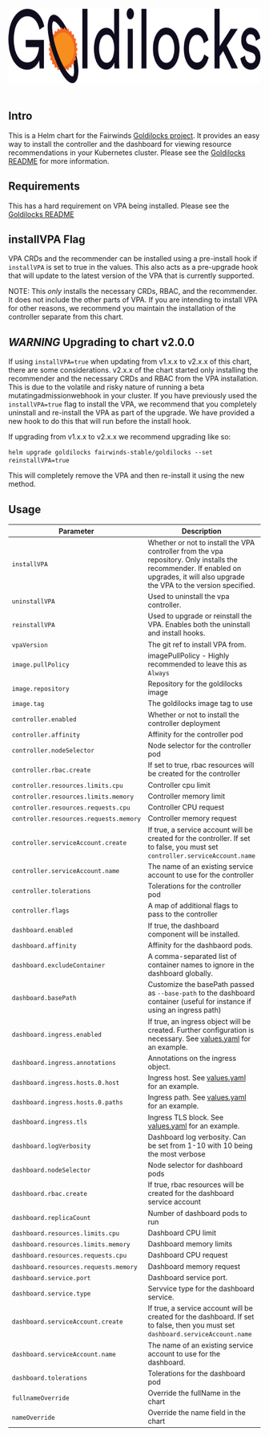 <div align="center">
<a href="https://github.com/FairwindsOps/goldilocks"><img src="logo.svg" height="150" alt="Goldilocks" style="padding-bottom: 20px" /></a>
<br>
</div>

## Intro

This is a Helm chart for the Fairwinds [Goldilocks project](https://github.com/FairwindsOps/goldilocks). It provides an easy way to install the controller and the dashboard for viewing resource recommendations in your Kubernetes cluster. Please see the [Goldilocks README](https://github.com/FairwindsOps/goldilocks) for more information.

## Requirements

This has a hard requirement on VPA being installed. Please see the [Goldilocks README](https://github.com/FairwindsOps/goldilocks)

## installVPA Flag

VPA CRDs and the recommender can be installed using a pre-install hook if `installVPA` is set to true in the values. This also acts as a pre-upgrade hook that will update to the latest version of the VPA that is currently supported.

NOTE: This *only* installs the necessary CRDs, RBAC, and the recommender. It does not include the other parts of VPA. If you are intending to install VPA for other reasons, we recommend you maintain the installation of the controller separate from this chart.

## *WARNING* Upgrading to chart v2.0.0

If using `installVPA=true` when updating from v1.x.x to v2.x.x of this chart, there are some considerations. v2.x.x of the chart started only installing the recommender and the necessary CRDs and RBAC from the VPA installation. This is due to the volatile and risky nature of running a beta mutatingadmissionwebhook in your cluster. If you have previously used the `installVPA=true` flag to install the VPA, we recommend that you completely uninstall and re-install the VPA as part of the upgrade. We have provided a new hook to do this that will run before the install hook.

If upgrading from v1.x.x to v2.x.x we recommend upgrading like so:

```
helm upgrade goldilocks fairwinds-stable/goldilocks --set reinstallVPA=true
```

This will completely remove the VPA and then re-install it using the new method.

## Usage

| Parameter                              | Description                                                                                                                      | Default                        |
|----------------------------------------|----------------------------------------------------------------------------------------------------------------------------------|--------------------------------|
| `installVPA`                           | Whether or not to install the VPA controller from the vpa repository. Only installs the recommender. If enabled on upgrades, it will also upgrade the VPA to the version specified. | `False` |
| `uninstallVPA`                         | Used to uninstall the vpa controller.                                                                                            | `false`                        |
| `reinstallVPA`                         | Used to upgrade or reinstall the VPA. Enables both the uninstall and install hooks.                                              | `false`                        |
| `vpaVersion`                           | The git ref to install VPA from.                                                                                                 | `e16a0adef6c7d79a23d57f9bbbef26fc9da59378` |
| `image.pullPolicy`                     | imagePullPolicy - Highly recommended to leave this as `Always`                                                                   | `Always`                       |
| `image.repository`                     | Repository for the goldilocks image                                                                                              | `quay.io/fairwinds/goldilocks` |
| `image.tag`                            | The goldilocks image tag to use                                                                                                  | `v1.3.0`                       |
| `controller.enabled`                   | Whether or not to install the controller deployment                                                                              | `True`                         |
| `controller.affinity`                  | Affinity for the controller pod                                                                                                  | `{}`                           |
| `controller.nodeSelector`              | Node selector for the controller pod                                                                                             | `{}`                           |
| `controller.rbac.create`               | If set to true, rbac resources will be created for the controller                                                                | `True`                         |
| `controller.resources.limits.cpu`      | Controller cpu limit                                                                                                             | `25m`                          |
| `controller.resources.limits.memory`   | Controller memory limit                                                                                                          | `32Mi`                         |
| `controller.resources.requests.cpu`    | Controller CPU request                                                                                                           | `25m`                          |
| `controller.resources.requests.memory` | Controller memory request                                                                                                        | `32Mi`                         |
| `controller.serviceAccount.create`     | If true, a service account will be created for the controller. If set to false, you must set `controller.serviceAccount.name`    | `True`                         |
| `controller.serviceAccount.name`       | The name of an existing service account to use for the controller                                                                |                                |
| `controller.tolerations`               | Tolerations for the controller pod                                                                                               | `[]`                           |
| `controller.flags`                     | A map of additional flags to pass to the controller                                                                              | `{}`                           |
| `dashboard.enabled`                    | If true, the dashboard component will be installed.                                                                              | `True`                         |
| `dashboard.affinity`                   | Affinity for the dashbaord pods.                                                                                                 | `{}`                           |
| `dashboard.excludeContainer`           | A comma-separated list of container names to ignore in the dashboard globally.                                                   | `linkderd-proxy,istio-proxy`   |
| `dashboard.basePath`                   | Customize the basePath passed as `--base-path` to the dashboard container (useful for instance if using an ingress path)         |                                |
| `dashboard.ingress.enabled`            | If true, an ingress object will be created. Further configuration is necessary. See [values.yaml](values.yaml) for an example.   | `False`                        |
| `dashboard.ingress.annotations`        | Annotations on the ingress object.                                                                                               | `{}`                           |
| `dashboard.ingress.hosts.0.host`       | Ingress host. See [values.yaml](values.yaml) for an example.                                                                     | `chart-example.local`          |
| `dashboard.ingress.hosts.0.paths`      | Ingress path. See [values.yaml](values.yaml) for an example.                                                                     | `[]`                           |
| `dashboard.ingress.tls`                | Ingress TLS block. See [values.yaml](values.yaml) for an example.                                                                | `[]`                           |
| `dashboard.logVerbosity`               | Dashboard log verbosity. Can be set from 1-10 with 10 being the most verbose                                                     | `2`                            |
| `dashboard.nodeSelector`               | Node selector for dashboard pods                                                                                                 | `{}`                           |
| `dashboard.rbac.create`                | If true, rbac resources will be created for the dashboard service account                                                        | `True`                         |
| `dashboard.replicaCount`               | Number of dashboard pods to run                                                                                                  | `2`                            |
| `dashboard.resources.limits.cpu`       | Dashboard CPU limit                                                                                                              | `25m`                          |
| `dashboard.resources.limits.memory`    | Dashboard memory limits                                                                                                          | `32Mi`                         |
| `dashboard.resources.requests.cpu`     | Dashboard CPU request                                                                                                            | `25m`                          |
| `dashboard.resources.requests.memory`  | Dashboard memory request                                                                                                         | `32Mi`                         |
| `dashboard.service.port`               | Dashboard service port.                                                                                                          | `80`                           |
| `dashboard.service.type`               | Servvice type for the dashboard service.                                                                                         | `ClusterIP`                    |
| `dashboard.serviceAccount.create`      | If true, a service account will be created for the dashboard. If set to false, then you must set `dashboard.serviceAccount.name` | `True`                         |
| `dashboard.serviceAccount.name`        | The name of an existing service account to use for the dashboard.                                                                |                                |
| `dashboard.tolerations`                | Tolerations for the dashboard pod                                                                                                | `[]`                           |
| `fullnameOverride`                     | Override the fullName in the chart                                                                                               |                                |
| `nameOverride`                         | Override the name field in the chart                                                                                             |                                |

